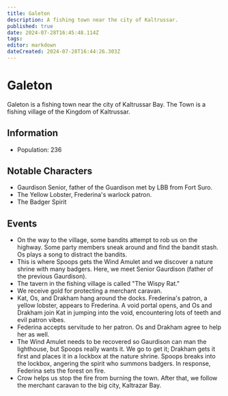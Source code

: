 ```yaml
---
title: Galeton
description: A fishing town near the city of Kaltrussar.
published: true
date: 2024-07-28T16:45:48.114Z
tags: 
editor: markdown
dateCreated: 2024-07-28T16:44:26.303Z
---
```


# Galeton
Galeton is a fishing town near the city of Kaltrussar Bay. The Town is a fishing village of the Kingdom of Kaltrussar.

## Information
- Population: 236

## Notable Characters
- Gaurdison Senior, father of the Guardison met by LBB from Fort Suro.
- The Yellow Lobster, Frederina's warlock patron.
- The Badger Spirit

## Events
- On the way to the village, some bandits attempt to rob us on the highway. Some party members sneak around and find the bandit stash. Os plays a song to distract the bandits.
- This is where Spoops gets the Wind Amulet and we discover a nature shrine with many badgers. Here, we meet Senior Gaurdison (father of the previous Gaurdison).
- The tavern in the fishing village is called "The Wispy Rat."
- We receive gold for protecting a merchant caravan.
- Kat, Os, and Drakham hang around the docks. Frederina's patron, a yellow lobster, appears to Frederina. A void portal opens, and Os and Drakham join Kat in jumping into the void, encountering lots of teeth and evil patron vibes.
- Federina accepts servitude to her patron. Os and Drakham agree to help her as well.
- The Wind Amulet needs to be recovered so Gaurdison can man the lighthouse, but Spoops really wants it. We go to get it; Drakham gets it first and places it in a lockbox at the nature shrine. Spoops breaks into the lockbox, angering the spirit who summons badgers. In response, Federina sets the forest on fire.
- Crow helps us stop the fire from burning the town. After that, we follow the merchant caravan to the big city, Kaltrazar Bay.